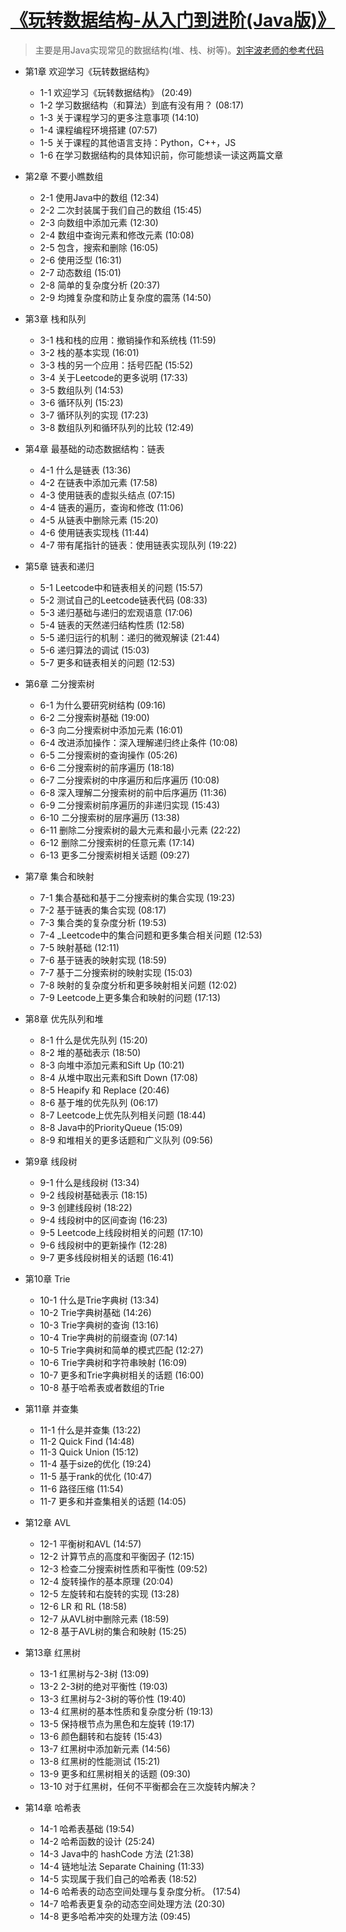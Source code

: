 # [《玩转数据结构-从入门到进阶(Java版)》](https://coding.imooc.com/learn/list/207.html)

> 主要是用Java实现常见的数据结构(堆、栈、树等)。[刘宇波老师的参考代码](https://github.com/liuyubobobo/Play-with-Data-Structures)

+ 第1章 欢迎学习《玩转数据结构》
  + 1-1 欢迎学习《玩转数据结构》  (20:49)
  + 1-2 学习数据结构（和算法）到底有没有用？  (08:17)
  + 1-3 关于课程学习的更多注意事项  (14:10)
  + 1-4 课程编程环境搭建  (07:57)
  + 1-5 关于课程的其他语言支持：Python，C++，JS
  + 1-6 在学习数据结构的具体知识前，你可能想读一读这两篇文章

+ 第2章 不要小瞧数组
  + 2-1 使用Java中的数组  (12:34)
  + 2-2 二次封装属于我们自己的数组  (15:45)
  + 2-3 向数组中添加元素  (12:30)
  + 2-4 数组中查询元素和修改元素  (10:08)
  + 2-5 包含，搜索和删除  (16:05)
  + 2-6 使用泛型  (16:31)
  + 2-7 动态数组  (15:01)
  + 2-8 简单的复杂度分析  (20:37)
  + 2-9 均摊复杂度和防止复杂度的震荡  (14:50)

+ 第3章 栈和队列
  + 3-1 栈和栈的应用：撤销操作和系统栈  (11:59)
  + 3-2 栈的基本实现  (16:01)
  + 3-3 栈的另一个应用：括号匹配  (15:52)
  + 3-4 关于Leetcode的更多说明  (17:33)
  + 3-5 数组队列  (14:53)
  + 3-6 循环队列  (15:23)
  + 3-7 循环队列的实现  (17:23)
  + 3-8 数组队列和循环队列的比较  (12:49)

+ 第4章 最基础的动态数据结构：链表
  + 4-1 什么是链表  (13:36)
  + 4-2 在链表中添加元素  (17:58)
  + 4-3 使用链表的虚拟头结点  (07:15)
  + 4-4 链表的遍历，查询和修改  (11:06)
  + 4-5 从链表中删除元素  (15:20)
  + 4-6 使用链表实现栈  (11:44)
  + 4-7 带有尾指针的链表：使用链表实现队列  (19:22)

+ 第5章 链表和递归
  + 5-1 Leetcode中和链表相关的问题  (15:57)
  + 5-2 测试自己的Leetcode链表代码  (08:33)
  + 5-3 递归基础与递归的宏观语意  (17:06)
  + 5-4 链表的天然递归结构性质  (12:58)
  + 5-5 递归运行的机制：递归的微观解读  (21:44)
  + 5-6 递归算法的调试  (15:03)
  + 5-7 更多和链表相关的问题  (12:53)

+ 第6章 二分搜索树
  + 6-1 为什么要研究树结构  (09:16)
  + 6-2 二分搜索树基础  (19:00)
  + 6-3 向二分搜索树中添加元素  (16:01)
  + 6-4 改进添加操作：深入理解递归终止条件  (10:08)
  + 6-5 二分搜索树的查询操作  (05:26)
  + 6-6 二分搜索树的前序遍历  (18:18)
  + 6-7 二分搜索树的中序遍历和后序遍历  (10:08)
  + 6-8 深入理解二分搜索树的前中后序遍历  (11:36)
  + 6-9 二分搜索树前序遍历的非递归实现  (15:43)
  + 6-10 二分搜索树的层序遍历  (13:38)
  + 6-11 删除二分搜索树的最大元素和最小元素  (22:22)
  + 6-12 删除二分搜索树的任意元素  (17:14)
  + 6-13 更多二分搜索树相关话题  (09:27)

+ 第7章 集合和映射
  + 7-1 集合基础和基于二分搜索树的集合实现  (19:23)
  + 7-2 基于链表的集合实现  (08:17)
  + 7-3 集合类的复杂度分析  (19:53)
  + 7-4 _Leetcode中的集合问题和更多集合相关问题  (12:53)
  + 7-5 映射基础  (12:11)
  + 7-6 基于链表的映射实现  (18:59)
  + 7-7 基于二分搜索树的映射实现  (15:03)
  + 7-8 映射的复杂度分析和更多映射相关问题  (12:02)
  + 7-9 Leetcode上更多集合和映射的问题  (17:13)

+ 第8章 优先队列和堆
  + 8-1 什么是优先队列  (15:20)
  + 8-2 堆的基础表示  (18:50)
  + 8-3 向堆中添加元素和Sift Up  (10:21)
  + 8-4 从堆中取出元素和Sift Down  (17:08)
  + 8-5 Heapify 和 Replace  (20:46)
  + 8-6 基于堆的优先队列  (06:17)
  + 8-7 Leetcode上优先队列相关问题  (18:44)
  + 8-8 Java中的PriorityQueue  (15:09)
  + 8-9 和堆相关的更多话题和广义队列  (09:56)

+ 第9章 线段树
  + 9-1 什么是线段树  (13:34)
  + 9-2 线段树基础表示  (18:15)
  + 9-3 创建线段树  (18:22)
  + 9-4 线段树中的区间查询  (16:23)
  + 9-5 Leetcode上线段树相关的问题  (17:10)
  + 9-6 线段树中的更新操作  (12:28)
  + 9-7 更多线段树相关的话题  (16:41)

+ 第10章 Trie
  + 10-1 什么是Trie字典树  (13:34)
  + 10-2 Trie字典树基础  (14:26)
  + 10-3 Trie字典树的查询  (13:16)
  + 10-4 Trie字典树的前缀查询  (07:14)
  + 10-5 Trie字典树和简单的模式匹配  (12:27)
  + 10-6 Trie字典树和字符串映射  (16:09)
  + 10-7 更多和Trie字典树相关的话题  (16:00)
  + 10-8 基于哈希表或者数组的Trie

+ 第11章 并查集
  + 11-1 什么是并查集  (13:22)
  + 11-2 Quick Find  (14:48)
  + 11-3 Quick Union  (15:12)
  + 11-4 基于size的优化  (19:24)
  + 11-5 基于rank的优化  (10:47)
  + 11-6 路径压缩  (11:54)
  + 11-7 更多和并查集相关的话题  (14:05)

+ 第12章 AVL
  + 12-1 平衡树和AVL  (14:57)
  + 12-2 计算节点的高度和平衡因子  (12:15)
  + 12-3 检查二分搜索树性质和平衡性  (09:52)
  + 12-4 旋转操作的基本原理  (20:04)
  + 12-5 左旋转和右旋转的实现  (13:28)
  + 12-6 LR 和 RL  (18:58)
  + 12-7 从AVL树中删除元素  (18:59)
  + 12-8 基于AVL树的集合和映射  (15:25)

+ 第13章 红黑树
  + 13-1 红黑树与2-3树  (13:09)
  + 13-2 2-3树的绝对平衡性  (19:03)
  + 13-3 红黑树与2-3树的等价性  (19:40)
  + 13-4 红黑树的基本性质和复杂度分析  (19:13)
  + 13-5 保持根节点为黑色和左旋转  (19:17)
  + 13-6 颜色翻转和右旋转  (15:43)
  + 13-7 红黑树中添加新元素  (14:56)
  + 13-8 红黑树的性能测试  (15:21)
  + 13-9 更多和红黑树相关的话题  (09:30)
  + 13-10 对于红黑树，任何不平衡都会在三次旋转内解决？

+ 第14章 哈希表
  + 14-1 哈希表基础  (19:54)
  + 14-2 哈希函数的设计  (25:24)
  + 14-3 Java中的 hashCode 方法  (21:38)
  + 14-4 链地址法 Separate Chaining  (11:33)
  + 14-5 实现属于我们自己的哈希表  (18:52)
  + 14-6 哈希表的动态空间处理与复杂度分析。  (17:54)
  + 14-7 哈希表更复杂的动态空间处理方法  (20:30)
  + 14-8 更多哈希冲突的处理方法  (09:45)
